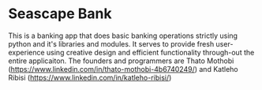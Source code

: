 # Seascape Bank

This is a banking app that does basic banking operations strictly using python and it's libraries and modules. It serves to provide fresh user-experience using creative design and efficient functionality through-out the entire applicaiton. The founders and programmers are Thato Mothobi (https://www.linkedin.com/in/thato-mothobi-4b6740249/) and Katleho Ribisi (https://www.linkedin.com/in/katleho-ribisi/)
